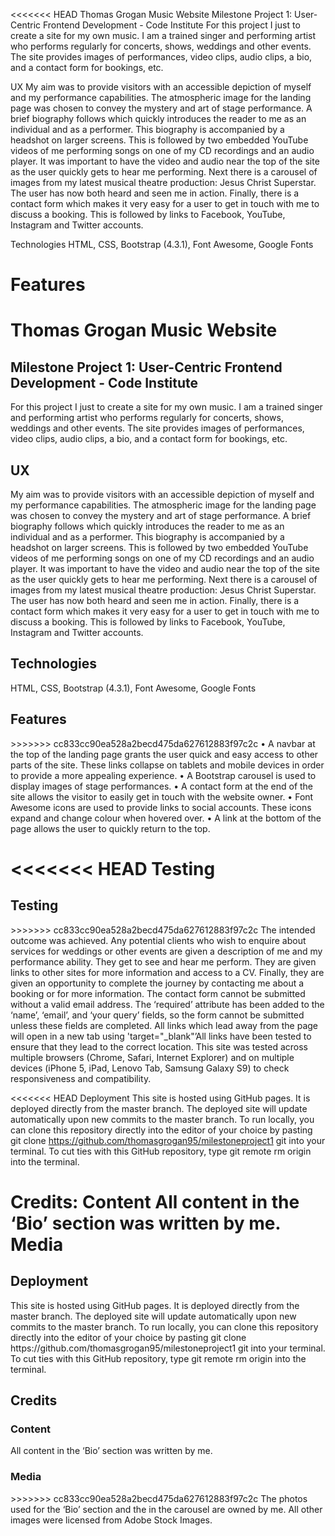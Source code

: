 <<<<<<< HEAD
Thomas Grogan Music Website
Milestone Project 1: User-Centric Frontend Development - Code Institute
For this project I just to create a site for my own music. I am a trained singer and performing artist who performs regularly for concerts, shows, weddings and other events. The site provides images of performances, video clips, audio clips, a bio, and a contact form for bookings, etc.

UX
My aim was to provide visitors with an accessible depiction of myself and my performance capabilities. The atmospheric image for the landing page was chosen to convey the mystery and art of stage performance. A brief biography follows which quickly introduces the reader to me as an individual and as a performer. This biography is accompanied by a headshot on larger screens. This is followed by two embedded YouTube videos of me performing songs on one of my CD recordings and an audio player. It was important to have the video and audio near the top of the site as the user quickly gets to hear me performing. Next there is a carousel of images from my latest musical theatre production: Jesus Christ Superstar. The user has now both heard and seen me in action. Finally, there is a contact form which makes it very easy for a user to get in touch with me to discuss a booking. This is followed by links to Facebook, YouTube, Instagram and Twitter accounts.

Technologies
HTML, CSS, Bootstrap (4.3.1), Font Awesome, Google Fonts

Features
=======
<h1>Thomas Grogan Music Website</h1>
<h2>Milestone Project 1: User-Centric Frontend Development - Code Institute</h2>
For this project I just to create a site for my own music. I am a trained singer and performing artist who performs regularly for concerts, shows, weddings and other events. The site provides images of performances, video clips, audio clips, a bio, and a contact form for bookings, etc.

<h2>UX</h2>
My aim was to provide visitors with an accessible depiction of myself and my performance capabilities. The atmospheric image for the landing page was chosen to convey the mystery and art of stage performance. A brief biography follows which quickly introduces the reader to me as an individual and as a performer. This biography is accompanied by a headshot on larger screens. This is followed by two embedded YouTube videos of me performing songs on one of my CD recordings and an audio player. It was important to have the video and audio near the top of the site as the user quickly gets to hear me performing. Next there is a carousel of images from my latest musical theatre production: Jesus Christ Superstar. The user has now both heard and seen me in action. Finally, there is a contact form which makes it very easy for a user to get in touch with me to discuss a booking. This is followed by links to Facebook, YouTube, Instagram and Twitter accounts.

<h2>Technologies</h2>
HTML, CSS, Bootstrap (4.3.1), Font Awesome, Google Fonts

<h2>Features</h2>
>>>>>>> cc833cc90ea528a2becd475da627612883f97c2c
•	A navbar at the top of the landing page grants the user quick and easy access to other parts of the site. These links collapse on tablets and mobile devices in order to provide a more appealing experience.
•	A Bootstrap carousel is used to display images of stage performances. 
•	A contact form at the end of the site allows the visitor to easily get in touch with the website owner. 
•	Font Awesome icons are used to provide links to social accounts. These icons expand and change colour when hovered over.
•	A link at the bottom of the page allows the user to quickly return to the top.

<<<<<<< HEAD
Testing
=======
<h2>Testing</h2>
>>>>>>> cc833cc90ea528a2becd475da627612883f97c2c
The intended outcome was achieved. Any potential clients who wish to enquire about services for weddings or other events are given a description of me and my performance ability. They get to see and hear me perform. They are given links to other sites for more information and access to a CV. Finally, they are given an opportunity to complete the journey by contacting me about a booking or for more information.
The contact form cannot be submitted without a valid email address. The ‘required’ attribute has been added to the ‘name’, ‘email’, and ‘your query’ fields, so the form cannot be submitted unless these fields are completed. 
All links which lead away from the page will open in a new tab using 'target="_blank"’All links have been tested to ensure that they lead to the correct location.
This site was tested across multiple browsers (Chrome, Safari, Internet Explorer) and on multiple devices (iPhone 5, iPad, Lenovo Tab, Samsung Galaxy S9) to check responsiveness and compatibility. 

<<<<<<< HEAD
Deployment
This site is hosted using GitHub pages. It is deployed directly from the master branch. The deployed site will update automatically upon new commits to the master branch. 
To run locally, you can clone this repository directly into the editor of your choice by pasting git clone https://github.com/thomasgrogan95/milestoneproject1 git into your terminal. To cut ties with this GitHub repository, type git remote rm origin into the terminal.

Credits:
Content
All content in the ‘Bio’ section was written by me.
Media
=======
<h2>Deployment</h2>
This site is hosted using GitHub pages. It is deployed directly from the master branch. The deployed site will update automatically upon new commits to the master branch. 
To run locally, you can clone this repository directly into the editor of your choice by pasting git clone https://github.com/thomasgrogan95/milestoneproject1 git into your terminal. To cut ties with this GitHub repository, type git remote rm origin into the terminal.

<h2>Credits</h2>
<h3>Content</h3>
All content in the ‘Bio’ section was written by me.
<h3>Media</h3>
>>>>>>> cc833cc90ea528a2becd475da627612883f97c2c
The photos used for the ‘Bio’ section and the in the carousel are owned by me. All other images were licensed from Adobe Stock Images.






